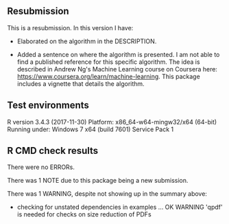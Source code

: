 ## Resubmission
This is a resubmission. In this version I have:

* Elaborated on the algorithm in the DESCRIPTION.

* Added a sentence on where the algorithm is presented. I am not able
to find a published reference for this specific algorithm. The idea is 
described in Andrew Ng's Machine Learning course on Coursera here: 
https://www.coursera.org/learn/machine-learning. This package includes a vignette
that details the algorithm.

## Test environments
R version 3.4.3 (2017-11-30)
Platform: x86_64-w64-mingw32/x64 (64-bit)
Running under: Windows 7 x64 (build 7601) Service Pack 1

## R CMD check results
There were no ERRORs.

There was 1 NOTE due to this package being a new submission.

There was 1 WARNING, despite not showing up in the summary above:

* checking for unstated dependencies in examples ... OK
 WARNING
'qpdf' is needed for checks on size reduction of PDFs